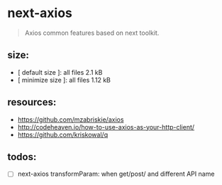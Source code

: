 # next-axios
> Axios common features based on next toolkit.

## size:
+ [ default size ]: all files 2.1 kB
+ [ minimize size ]: all files 1.12 kB

## resources:
+ https://github.com/mzabriskie/axios
+ http://codeheaven.io/how-to-use-axios-as-your-http-client/
+ https://github.com/kriskowal/q

## todos:
- [ ] next-axios transformParam: when get/post/ and different API name

